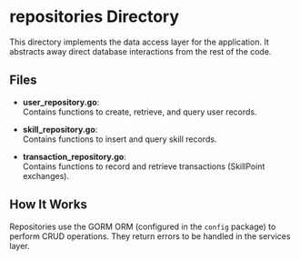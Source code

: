 # repositories Directory

This directory implements the data access layer for the application. It abstracts away direct database interactions from the rest of the code.

## Files

- **user_repository.go**:  
  Contains functions to create, retrieve, and query user records.

- **skill_repository.go**:  
  Contains functions to insert and query skill records.

- **transaction_repository.go**:  
  Contains functions to record and retrieve transactions (SkillPoint exchanges).

## How It Works

Repositories use the GORM ORM (configured in the `config` package) to perform CRUD operations. They return errors to be handled in the services layer.

